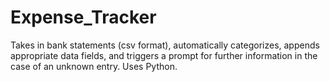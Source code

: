 # Expense_Tracker
Takes in bank statements (csv format), automatically categorizes, appends appropriate data fields, and triggers a prompt for further information in the case of an unknown entry. Uses Python.
